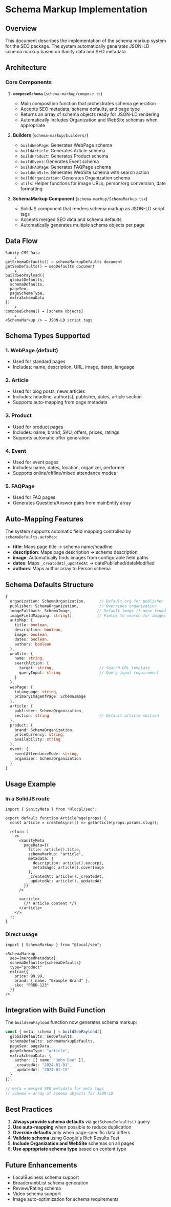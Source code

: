 # Schema Markup Implementation

## Overview

This document describes the implementation of the schema markup system for the SEO package. The system automatically generates JSON-LD schema markup based on Sanity data and SEO metadata.

## Architecture

### Core Components

1. **`composeSchema`** (`schema-markup/compose.ts`)
   - Main composition function that orchestrates schema generation
   - Accepts SEO metadata, schema defaults, and page type
   - Returns an array of schema objects ready for JSON-LD rendering
   - Automatically includes Organization and WebSite schemas when appropriate

2. **Builders** (`schema-markup/builders/`)
   - `buildWebPage`: Generates WebPage schema
   - `buildArticle`: Generates Article schema
   - `buildProduct`: Generates Product schema  
   - `buildEvent`: Generates Event schema
   - `buildFAQPage`: Generates FAQPage schema
   - `buildWebSite`: Generates WebSite schema with search action
   - `buildOrganization`: Generates Organization schema
   - `utils`: Helper functions for image URLs, person/org conversion, date formatting

3. **SchemaMarkup Component** (`schema-markup/SchemaMarkup.tsx`)
   - SolidJS component that renders schema markup as JSON-LD script tags
   - Accepts merged SEO data and schema defaults
   - Automatically generates multiple schema objects per page

## Data Flow

```
Sanity CMS Data
    ↓
getSchemaDefaults() → schemaMarkupDefaults document
getSeoDefaults() → seoDefaults document
    ↓
buildSeoPayload({
  globalDefaults,
  schemaDefaults,
  pageSeo,
  pageSchemaType,
  extraSchemaData
})
    ↓
composeSchema() → [schema objects]
    ↓
<SchemaMarkup /> → JSON-LD script tags
```

## Schema Types Supported

### 1. WebPage (default)
- Used for standard pages
- Includes: name, description, URL, image, dates, language

### 2. Article
- Used for blog posts, news articles
- Includes: headline, author(s), publisher, dates, article section
- Supports auto-mapping from page metadata

### 3. Product
- Used for product pages
- Includes: name, brand, SKU, offers, prices, ratings
- Supports automatic offer generation

### 4. Event
- Used for event pages
- Includes: name, dates, location, organizer, performer
- Supports online/offline/mixed attendance modes

### 5. FAQPage
- Used for FAQ pages
- Generates Question/Answer pairs from mainEntity array

## Auto-Mapping Features

The system supports automatic field mapping controlled by `schemaDefaults.autoMap`:

- **title**: Maps page title → schema name/headline
- **description**: Maps page description → schema description
- **image**: Automatically finds images from configurable field paths
- **dates**: Maps `_createdAt`/`_updatedAt` → datePublished/dateModified
- **authors**: Maps author array to Person schema

## Schema Defaults Structure

```typescript
{
  organization: SchemaOrganization,      // Default org for publisher
  publisher: SchemaOrganization,         // Overrides organization
  imageFallback: SchemaImage,           // Default image if none found
  imageFieldMapping: string[],          // Fields to search for images
  autoMap: {
    title: boolean,
    description: boolean,
    image: boolean,
    dates: boolean,
    authors: boolean
  },
  webSite: {
    name: string,
    searchAction: {
      target: string,                    // Search URL template
      queryInput: string                 // Query input requirement
    }
  },
  webPage: {
    inLanguage: string,
    primaryImageOfPage: SchemaImage
  },
  article: {
    publisher: SchemaOrganization,
    section: string                      // Default article section
  },
  product: {
    brand: SchemaOrganization,
    priceCurrency: string,
    availability: string
  },
  event: {
    eventAttendanceMode: string,
    organizer: SchemaOrganization
  }
}
```

## Usage Example

### In a SolidJS route

```tsx
import { SanityMeta } from "@local/seo";

export default function ArticlePage(props) {
  const article = createAsync(() => getArticle(props.params.slug));
  
  return (
    <>
      <SanityMeta
        pageData={{
          title: article().title,
          schemaMarkup: "article",
          metadata: {
            description: article().excerpt,
            metaImage: article().coverImage
          },
          _createdAt: article()._createdAt,
          _updatedAt: article()._updatedAt
        }}
      />
      
      <article>
        {/* Article content */}
      </article>
    </>
  );
}
```

### Direct usage

```tsx
import { SchemaMarkup } from "@local/seo";

<SchemaMarkup
  seo={mergedMetadata}
  schemaDefaults={schemaDefaults}
  type="product"
  extra={{
    price: 99.99,
    brand: { name: "Example Brand" },
    sku: "PROD-123"
  }}
/>
```

## Integration with Build Function

The `buildSeoPayload` function now generates schema markup:

```typescript
const { meta, schema } = buildSeoPayload({
  globalDefaults: seoDefaults,
  schemaDefaults: schemaMarkupDefaults,
  pageSeo: pageData,
  pageSchemaType: "article",
  extraSchemaData: {
    author: [{ name: "John Doe" }],
    _createdAt: "2024-01-01",
    _updatedAt: "2024-01-15"
  }
});

// meta = merged SEO metadata for meta tags
// schema = array of schema objects for JSON-LD
```

## Best Practices

1. **Always provide schema defaults** via `getSchemaDefaults()` query
2. **Use auto-mapping** when possible to reduce duplication
3. **Override defaults** only when page-specific data differs
4. **Validate schema** using Google's Rich Results Test
5. **Include Organization and WebSite** schemas on all pages
6. **Use appropriate schema type** based on content type

## Future Enhancements

- LocalBusiness schema support
- BreadcrumbList schema generation
- Review/Rating schema
- Video schema support
- Image auto-optimization for schema requirements

